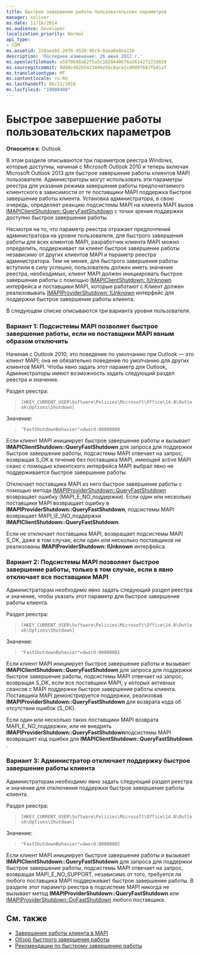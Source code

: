 ```yaml
---
title: Быстрое завершение работы пользовательских параметров
manager: soliver
ms.date: 11/16/2014
ms.audience: Developer
localization_priority: Normal
api_type:
- COM
ms.assetid: 220aeab5-20f6-4520-96c9-8aaa0e8ea15b
description: 'Последнее изменение: 26 июня 2012 г.'
ms.openlocfilehash: a58f8b98ab2f5a5c1028440676a561427272d028
ms.sourcegitcommit: 9d60cd82b5413446e5bc8ace2cd689f683fb41a7
ms.translationtype: MT
ms.contentlocale: ru-RU
ms.lasthandoff: 06/11/2018
ms.locfileid: "19808408"
---
```

# <a name="fast-shutdown-user-options"></a>Быстрое завершение работы пользовательских параметров

**Относится к**: Outlook 
  
В этом разделе описываются три параметров реестра Windows, которые доступны, начиная с Microsoft Outlook 2010 и теперь включая Microsoft Outlook 2013 для быстрое завершение работы клиентов MAPI пользователя. Администраторы могут использовать эти параметры реестра для указания режима завершения работы предпочитаемого клиентского в зависимости от те поставщики MAPI поддержка быстрое завершение работы клиента. Установка администратора, в свою очередь, определяет реакцию подсистемы MAPI на клиента MAPI вызов [IMAPIClientShutdown::QueryFastShutdown](imapiclientshutdown-queryfastshutdown.md) с точки зрения поддержки доступно быстрое завершение работы. 
  
Несмотря на то, что параметр реестра отражает предпочтений администратора на уровне пользователя, для быстрого завершения работы для всех клиентов MAPI, разработчик клиента MAPI можно определить, поддерживает ли клиент быстрое завершение работы независимо от других клиентов MAPI и параметр реестра администратора. Тем не менее, для быстрого завершения работы вступили в силу успешно, пользователь должен иметь значение реестра, необходимых, клиент MAPI должен инициировать быстрое завершение работы с помощью [IMAPIClientShutdown: IUnknown](imapiclientshutdowniunknown.md) интерфейса и поставщики MAPI, которые работают с Клиент должен реализовывать [IMAPIProviderShutdown: IUnknown](imapiprovidershutdowniunknown.md) интерфейс для поддержки быстрое завершение работы клиента. 
  
В следующем списке описываются три варианта уровня пользователя.
  
### <a name="option-1-the-mapi-subsystem-enables-fast-shutdown-unless-mapi-providers-explicitly-opt-out"></a>Вариант 1: Подсистемы MAPI позволяет быстрое завершение работы, если не поставщики MAPI явным образом отключить 
    
Начиная с Outlook 2010, это поведение по умолчанию при Outlook — это клиент MAPI; она не обязательно поведение по умолчанию для других клиентов MAPI. Чтобы явно задать этот параметр для Outlook, Администраторы имеют возможность задать следующий раздел реестра и значение.
    
Раздел реестра:
  
>  `[HKEY_CURRENT_USER\Software\Policies\Microsoft\Office\14.0\Outlook\Options\Shutdown]`
    
Значение:
  
>  `"FastShutdownBehavior"=dword:00000000`
    
Если клиент MAPI инициирует быстрое завершение работы и вызывает **IMAPIClientShutdown::QueryFastShutdown** для запроса для поддержки быстрое завершение работы, подсистемы MAPI отвечает на запрос, возвращая S\_OK в течение без поставщика MAPI, имеющей active MAPI сеанс с помощью клиентского интерфейса MAPI выбрал явно не поддерживается быстрое завершение работы. 

Отключает поставщика MAPI из него быстрое завершение работы с помощью метода [IMAPIProviderShutdown::QueryFastShutdown](imapiprovidershutdown-queryfastshutdown.md) возвращает ошибку (MAPI\_E\_NO\_поддержки). Если один или несколько поставщики MAPI возвращает ошибку в **IMAPIProviderShutdown::QueryFastShutdown**, подсистемы MAPI возвращает MAPI_\E_\NO\_поддержки **IMAPIClientShutdown::QueryFastShutdown**. 

Если не отключает поставщика MAPI, возвращает подсистемы MAPI S\_OK, даже в том случае, если один или несколько поставщиков не реализованы **IMAPIProviderShutdown: IUnknown** интерфейса. 
    
### <a name="option-2-the-mapi-subsystem-enables-fast-shutdown-only-if-every-mapi-provider-explicitly-opts-in"></a>Вариант 2: Подсистемы MAPI позволяет быстрое завершение работы, только в том случае, если в явно отключает все поставщики MAPI 
    
Администраторам необходимо явно задать следующий раздел реестра и значение, чтобы указать этот параметр для быстрое завершение работы клиента.
    
Раздел реестра:
  
>  `[HKEY_CURRENT_USER\Software\Policies\Microsoft\Office\14.0\Outlook\Options\Shutdown]`
    
Значение:
  
>  `"FastShutdownBehavior"=dword:00000001`
    
Если клиент MAPI инициирует быстрое завершение работы и вызывает **IMAPIClientShutdown::QueryFastShutdown** для запроса для поддержки быстрое завершение работы, подсистемы MAPI отвечает на запрос, возвращая S\_OK, если все поставщики MAPI, у которых активных сеансов с MAPI поддержки быстрое завершение работы клиента. Поставщика MAPI демонстрируется поддержки, реализовав **IMAPIProviderShutdown::QueryFastShutdown** для возврата кода об отсутствии ошибок (S\_ОК). 

Если один или несколько таких поставщики MAPI возврата MAPI\_E\_NO\_поддержки, или не внедрять **IMAPIProviderShutdown::QueryFastShutdown**подсистемы MAPI возвращает код ошибки для **IMAPIClientShutdown::QueryFastShutdown** .
    
### <a name="option-3-an-administrator-disables-support-for-client-fast-shutdown"></a>Вариант 3: Администратор отключает поддержку быстрое завершение работы клиента
    
Администраторам необходимо явно задать следующий раздел реестра и значение для отключения поддержки быстрое завершение работы клиента.
    
Раздел реестра:
  
>  `[HKEY_CURRENT_USER\Software\Policies\Microsoft\Office\14.0\Outlook\Options\Shutdown]`
    
Значение:
  
>  `"FastShutdownBehavior"=dword:00000002`
    
Если клиент MAPI инициирует быстрое завершение работы и вызывает **IMAPIClientShutdown::QueryFastShutdown** для запроса для поддержки быстрое завершение работы, подсистемы MAPI отвечает на запрос, возвращая MAPI_E_NO_SUPPORT, независимо от того, требуется ли любого поставщика MAPI поддерживает быстрое завершение работы. В разделе этот параметр реестра в подсистеме MAPI никогда не вызывает метод **IMAPIProviderShutdown::QueryFastShutdown** или [IMAPIProviderShutdown::DoFastShutdown](imapiprovidershutdown-dofastshutdown.md) любого поставщика. 
    
## <a name="see-also"></a>См. также

- [Завершение работы клиента в MAPI](client-shutdown-in-mapi.md)
- [Обзор быстрого завершения работы](fast-shutdown-overview.md)
- [Рекомендации по быстрому завершению работы](best-practices-for-fast-shutdown.md)

